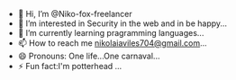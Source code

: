 - 👋 Hi, I’m @Niko-fox-freelancer
- 👀 I’m interested in Security in the web and in be happy...
- 🌱 I’m currently learning pragramming languages...
- 📫 How to reach me nikolaiaviles704@gmail.com...
- 😄 Pronouns: One life...One carnaval...
- ⚡ Fun fact:I'm potterhead ...

<!---
Niko-fox-freelancer/Niko-fox-freelancer is a ✨ special ✨ repository because its `README.md` (this file) appears on your GitHub profile.
You can click the Preview link to take a look at your changes.
--->
